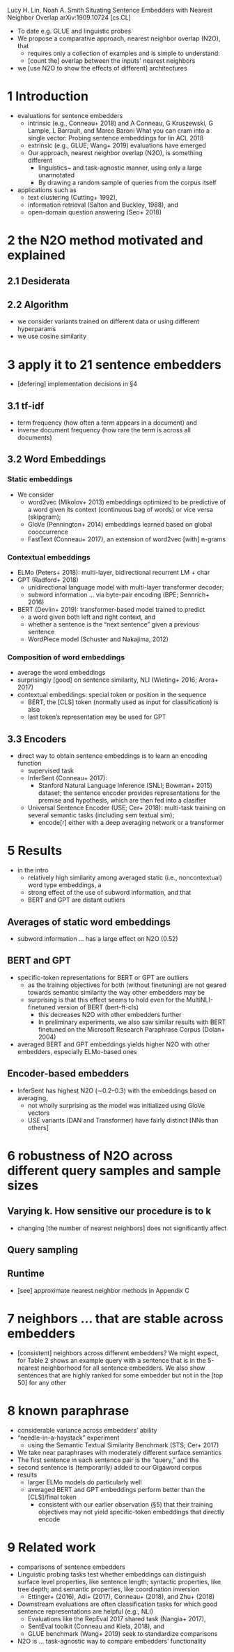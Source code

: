 Lucy H. Lin, Noah A. Smith
Situating Sentence Embedders with Nearest Neighbor Overlap
arXiv:1909.10724 [cs.CL]

* To date e.g. GLUE and linguistic probes
* We propose a comparative approach, nearest neighbor overlap (N2O), that
  * requires only a collection of examples and is simple to understand:
  * [count the] overlap between the inputs' nearest neighbors
* we [use N2O to show the effects of different] architectures

# 1 Introduction

* evaluations for sentence embedders
  * intrinsic (e.g., Conneau+ 2018) and
    A Conneau, G Kruszewski, G Lample, L Barrault, and Marco Baroni
    What you can cram into a single vector: Probing sentence embeddings for lin
    ACL 2018
  * extrinsic (e.g., GLUE; Wang+ 2019) evaluations have emerged 
  * Our approach, nearest neighbor overlap (N2O), is something different
    * linguistics~ and task-agnostic manner, using only a large unannotated
    * By drawing a random sample of queries from the corpus itself
* applications such as
  * text clustering (Cutting+ 1992),
  * information retrieval (Salton and Buckley, 1988), and
  * open-domain question answering (Seo+ 2018)

# 2 the N2O method motivated and explained

## 2.1 Desiderata

## 2.2 Algorithm

* we consider variants trained on different data or using different hyperparams
* we use cosine similarity

# 3 apply it to 21 sentence embedders

* [defering] implementation decisions in §4

## 3.1 tf-idf

* term frequency (how often a term appears in a document) and
* inverse document frequency (how rare the term is across all documents)

## 3.2 Word Embeddings

### Static embeddings

* We consider
  * word2vec (Mikolov+ 2013) embeddings optimized to be predictive of a
    word given its context (continuous bag of words) or
    vice versa (skipgram);
  * GloVe (Pennington+ 2014) embeddings learned based on global cooccurrence
  * FastText (Conneau+ 2017), an extension of word2vec [with] n-grams

### Contextual embeddings

* ELMo (Peters+ 2018): multi-layer, bidirectional recurrent LM + char
* GPT (Radford+ 2018)
  * unidirectional language model with multi-layer transformer decoder;
  * subword information ... via byte-pair encoding (BPE; Sennrich+ 2016)
* BERT (Devlin+ 2019): transformer-based model trained to predict
  * a word given both left and right context, and
  * whether a sentence is the “next sentence” given a previous sentence
  * WordPiece model (Schuster and Nakajima, 2012)

### Composition of word embeddings

* average the word embeddings
* surprisingly [good] on sentence similarity, NLI (Wieting+ 2016; Arora+ 2017)
* contextual embeddings: special token or position in the sequence
  * BERT, the [CLS] token (normally used as input for classification) is also
  * last token’s representation may be used for GPT

## 3.3 Encoders

* direct way to obtain sentence embeddings is to learn an encoding function
  * supervised task
  * InferSent (Conneau+ 2017):
    * Stanford Natural Language Inference (SNLI; Bowman+ 2015) dataset; the
      sentence encoder provides representations for the premise and hypothesis,
      which are then fed into a clasifier
  * Universal Sentence Encoder (USE; Cer+ 2018):
    multi-task training on several semantic tasks (including sem textual sim);
    * encode[r] either with a deep averaging network or a transformer

# 5 Results

* in the intro
  * relatively high similarity among averaged static (i.e., noncontextual) word
    type embeddings, a
  * strong effect of the use of subword information, and that
  * BERT and GPT are distant outliers

## Averages of static word embeddings

* subword information ... has a large effect on N2O (0.52)

## BERT and GPT

* specific-token representations for BERT or GPT are outliers
  * as the training objectives for both (without finetuning) are not geared
    towards semantic similarity the way other embedders may be
  * surprising is that this effect seems to hold even for the
    MultiNLI-finetuned version of BERT (bert-ft-cls)
    * this decreases N2O with other embedders further
    * In preliminary experiments, we also saw similar results with BERT
      finetuned on the Microsoft Research Paraphrase Corpus (Dolan+ 2004)
* averaged BERT and GPT embeddings yields higher N2O with other embedders,
  especially ELMo-based ones

## Encoder-based embedders

* InferSent has highest N2O (∼0.2–0.3) with the embeddings based on averaging,
  * not wholly surprising as the model was initialized using GloVe vectors
  * USE variants (DAN and Transformer) have fairly distinct [NNs than others]

# 6 robustness of N2O across different query samples and sample sizes

## Varying k. How sensitive our procedure is to k

* changing [the number of nearest neighbors] does not significantly affect

## Query sampling

## Runtime

* [see] approximate nearest neighbor methods in Appendix C

# 7 neighbors ... that are stable across embedders

* [consistent] neighbors across different embedders? We might expect, for
    Table 2 shows an example query with a sentence that is in the 5-nearest
    neighborhood for all sentence embedders. We also show sentences that are
    highly ranked for some embedder but not in the [top 50] for any other

# 8 known paraphrase

* considerable variance across embedders’ ability
* “needle-in-a-haystack” experiment
  * using the Semantic Textual Similarity Benchmark (STS; Cer+ 2017)
* We take near paraphrases with moderately different surface semantics
* The first sentence in each sentence pair is the “query,” and the
* second sentence is (temporarily) added to our Gigaword corpus
* results
  * larger ELMo models do particularly well
  * averaged BERT and GPT embeddings perform better than the [CLS]/final token
    * consistent with our earlier observation (§5) that their training
      objectives may not yield specific-token embeddings that directly encode

# 9 Related work

* comparisons of sentence embedders
* Linguistic probing tasks test whether embeddings can distinguish
  surface level properties, like sentence length;
  syntactic properties, like tree depth; and
  semantic properties, like coordination inversion
  * Ettinger+ (2016), Adi+ (2017), Conneau+ (2018), and Zhu+ (2018)
* Downstream evaluations are often classification tasks for which good sentence
  representations are helpful (e.g., NLI)
  * Evaluations like the RepEval 2017 shared task (Nangia+ 2017),
  * SentEval toolkit (Conneau and Kiela, 2018), and
  * GLUE benchmark (Wang+ 2019) seek to standardize comparisons
* N2O is ... task-agnostic way to compare embedders’ functionality
